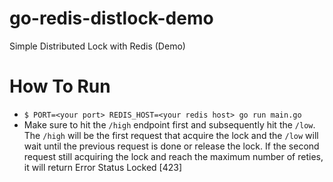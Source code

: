 # go-redis-distlock-demo
Simple Distributed Lock with Redis (Demo)

# How To Run
- `$ PORT=<your port> REDIS_HOST=<your redis host> go run main.go`
- Make sure to hit the `/high` endpoint first and subsequently hit the `/low`. The `/high` will be the first request that acquire the lock and the `/low` will wait until the previous request is done or release the lock. If the second request still acquiring the lock and reach the maximum number of reties, it will return Error Status Locked [423]